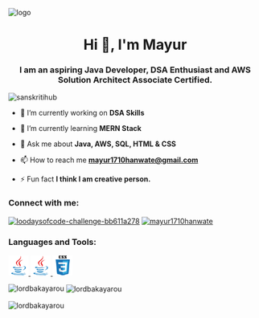 ![logo](https://github.com/lordbakayarou/lordbakayarou/blob/main/Copy%20of%20Blue%20Yellow%20Futuristic%20Virtual%20Technology%20Blog%20Banner.png)
<h1 align="center">Hi 👋, I'm Mayur</h1>
<h3 align="center">I am an aspiring Java Developer, DSA Enthusiast and AWS Solution Architect Associate Certified.</h3>

<p align="left"> <img src="https://komarev.com/ghpvc/?username=lordbakayarou&label=Profile%20views&color=0e75b6&style=flat" alt="sanskritihub" /> </p>

- 🔭 I’m currently working on **DSA Skills**

- 🌱 I’m currently learning **MERN Stack**

- 💬 Ask me about **Java, AWS, SQL, HTML & CSS**

- 📫 How to reach me **mayur1710hanwate@gmail.com**

- ⚡ Fun fact **I think I am creative person.**

<h3 align="left">Connect with me:</h3>
<p align="left">
<a href="https://www.linkedin.com/in/loodaysofcode-challenge-bb611a278" target="blank"><img align="center" src="https://raw.githubusercontent.com/rahuldkjain/github-profile-readme-generator/master/src/images/icons/Social/linked-in-alt.svg" alt="loodaysofcode-challenge-bb611a278" height="30" width="40" /></a>
<a href="https://leetcode.com/mayur1710hanwate/" target="blank"><img align="center" src="https://raw.githubusercontent.com/rahuldkjain/github-profile-readme-generator/master/src/images/icons/Social/leet-code.svg" alt="mayur1710hanwate" height="30" width="40" /></a>
</p>

<h3 align="left">Languages and Tools:</h3>
<p align="left"> <a href="https://www.java.com" target="_blank" rel="noreferrer"> <img src="https://raw.githubusercontent.com/devicons/devicon/master/icons/java/java-original.svg" alt="java" width="40" height="40"/> </a> <a href="https://www.java.com" target="_blank" rel="noreferrer"> <img src="https://raw.githubusercontent.com/devicons/devicon/master/icons/java/java-original.svg" alt="java" width="40" height="40"/> </a>  <a href="https://www.w3schools.com/css/" target="_blank" rel="noreferrer"> <img src="https://raw.githubusercontent.com/devicons/devicon/master/icons/css3/css3-original-wordmark.svg" alt="css3" width="40" height="40"/> </a> </p> 

<p><img align="left" src="https://github-readme-stats.vercel.app/api/top-langs?username=lordbakayarou&show_icons=true&locale=en&layout=compact" alt="lordbakayarou" /></p>

<p>&nbsp;<img align="center" src="https://github-readme-stats.vercel.app/api?username=lordbakayarou&show_icons=true&locale=en" alt="lordbakayarou" /></p>

<p><img align="center" src="https://github-readme-streak-stats.herokuapp.com/?user=lordbakayarou&" alt="lordbakayarou" /></p>
